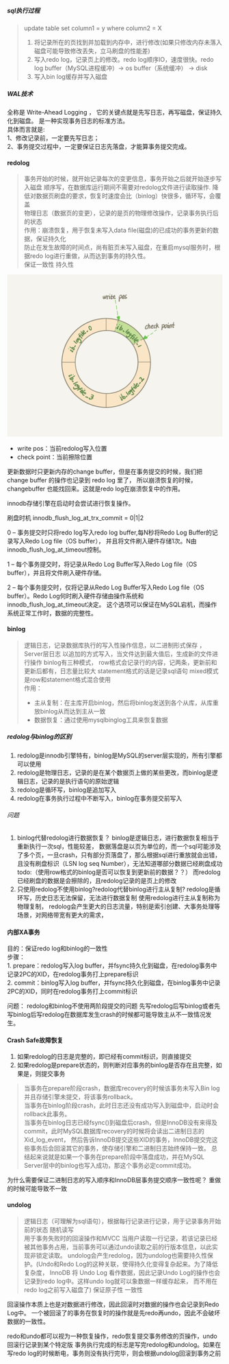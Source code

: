 ##### sql执行过程
>update table set column1 = y where column2 = X 
>1. 将记录所在的页找到并加载到内存中，进行修改(如果只修改内存未落入磁盘可能导致修改丢失，立马刷盘的性能差)
>2. 写入redo log，记录页上的修改。redo log顺序IO，速度很快。redo log buffer（MySQL进程缓冲）-> os buffer（系统缓冲） -> disk
>3. 写入bin log缓存并写入磁盘

##### WAL技术
全称是 Write-Ahead Logging ，
它的关键点就是先写日志，再写磁盘，保证持久化到磁盘。
是一种实现事务日志的标准方法。  
具体而言就是:  
1、修改记录前，一定要先写日志；  
2、事务提交过程中，一定要保证日志先落盘，才能算事务提交完成。
 
#### redolog
> 事务开始的时候，就开始记录每次的变更信息，事务开始之后就开始逐步写入磁盘
> 顺序写，在数据库运行期间不需要对redolog文件进行读取操作.
> 降低对数据页刷盘的要求，恢复时速度会比（binlog）快很多，循环写，会覆盖  
> 物理日志（数据页的变更），记录的是页的物理修改操作，记录事务执行后的状态    
> 作用：崩溃恢复，用于恢复未写入data file(磁盘)的已成功的事务更新的数据，保证持久化  
> 防止在发生故障的时间点，尚有脏页未写入磁盘，在重启mysql服务时，根据redo log进行重做，从而达到事务的持久性。  
> 保证一致性 持久性

![image](../pic/redolog_write.png)
- write pos：当前redolog写入位置
- check point：当前擦除位置

更新数据时只更新内存的change buffer，但是在事务提交的时候，我们把 change buffer 的操作也记录到 redo log 里了，
所以崩溃恢复的时候， changebuffer 也能找回来。这就是redo log在崩溃恢复中的作用。



innodb存储引擎在启动时会尝试进行恢复操作。

刷盘时机
innodb_flush_log_at_trx_commit = 0|1|2

0 – 事务提交时只将redo log写入redo log buffer,每N秒将Redo Log Buffer的记录写入Redo Log file（OS buffer），
并且将文件刷入硬件存储1次。N由innodb_flush_log_at_timeout控制。

1 – 每个事务提交时，将记录从Redo Log Buffer写入Redo Log file（OS buffer），并且将文件刷入硬件存储。

2 – 每个事务提交时，仅将记录从Redo Log Buffer写入Redo Log file（OS buffer）。Redo Log何时刷入硬件存储由操作系统和innodb_flush_log_at_timeout决定。
这个选项可以保证在MySQL宕机，而操作系统正常工作时，数据的完整性。

#### binlog
> 逻辑日志，记录数据库执行的写入性操作信息，以二进制形式保存  ，Server层日志 
> 以追加的方式写入，当文件达到最大值后，生成新的文件进行操作
> binlog有三种模式，
> row格式会记录行的内容，记两条，更新前和更新后都有，日志量比较大
> statement格式的话是记录sql语句
> mixed模式是row和statement格式混合使用  
> 作用：
> - 主从复制：在主库开启binlog，然后将binlog发送到各个从库，从库重放binlog从而达到主从一致
> - 数据恢复：通过使用mysqlbinglog工具来恢复数据

##### redolog与binlog的区别
1. redolog是innodb引擎特有，binlog是MySQL的server层实现的，所有引擎都可以使用
2. redolog是物理日志，记录的是在某个数据页上做的某些更改，而binlog是逻辑日志，记录的是执行语句的原始逻辑
3. redolog是循环写，binlog是追加写入
4. redolog在事务执行过程中不断写入，binlog在事务提交前写入

###### 问题
1. binlog代替redolog进行数据恢复？
    binlog是逻辑日志，进行数据恢复相当于重新执行一次sql，性能较差，
    数据落盘是以页为单位的，而一个sql可能涉及了多个页，一旦crash，只有部分页落盘了，那么根据sql进行重放就会出错，
    且没有刷盘标识（LSN log seq Number），无法知道哪部分数据已经刷盘成功
    todo:（使用row格式的binlog是否可以恢复到更新前的数据？？）
    而redolog 已经刷盘的数据是会擦除的，且redolog记录的是页上的修改
2. 只使用redolog不使用binlog?redolog代替binlog进行主从复制?
    redolog是循环写，历史日志无法保留，无法进行数据复制
    使用redolog进行主从复制称为物理复制，
    redolog会产生更大的日志流量，特别是索引创建、大事务处理等场景，对网络带宽有更大的需求，


#### 内部XA事务
目的：保证redo log和binlog的一致性  
步骤：  
    1. prepare：redolog写入log buffer，并fsync持久化到磁盘，在redolog事务中记录2PC的XID，在redolog事务打上prepare标识  
    2. commit：binlog写入log buffer，并fsync持久化到磁盘，在binlog事务中记录2PC的XID，同时在redolog事务打上commit标识
    
问题：
    redolog和binlog不使用两阶段提交的问题
    先写redolog后写binlog或者先写binlog后写redolog在数据库发生crash的时候都可能导致主从不一致情况发生。
          

#### Crash Safe故障恢复
1. 如果redolog的日志是完整的，即已经有commit标识，则直接提交
2. 如果redolog是prepare状态的，则判断对应事务的binlog是否存在且完整，如果是，则提交事务

> 当事务在prepare阶段crash，数据库recovery的时候该事务未写入Bin log并且存储引擎未提交，将该事务rollback。  
当事务在binlog阶段crash，此时日志还没有成功写入到磁盘中，启动时会rollback此事务。  
当事务在binlog日志已经fsync()到磁盘后crash，但是InnoDB没有来得及commit，此时MySQL数据库recovery的时候将会读出二进制日志的Xid_log_event，
然后告诉InnoDB提交这些XID的事务，InnoDB提交完这些事务后会回滚其它的事务，使存储引擎和二进制日志始终保持一致。
总结起来说就是如果一个事务在prepare阶段中落盘成功，并在MySQL Server层中的binlog也写入成功，那这个事务必定commit成功。

为什么需要保证二进制日志的写入顺序和InnoDB层事务提交顺序一致性呢？
重做的时候可能导致不一致

#### undolog
> 逻辑日志（可理解为sql语句），根据每行记录进行记录，用于记录事务开始前的状态 
> 随机读写    
> 用于事务失败时的回滚操作和MVCC
> 当用户读取一行记录，若该记录已经被其他事务占用，当前事务可以通过undo读取之前的行版本信息，以此实现非锁定读取。
> undolog会产生redolog，因为undolog也需要持久性保护。(Undo和Redo Log的这种关联，使得持久化变得复杂起来。为了降低复杂度，
>InnoDB 将 Undo Log 看作数据，因此记录Undo Log的操作也会记录到redo log中。这样undo log就可以象数据一样缓存起来， 而不用在redo log之前写入磁盘了)
> 保证原子性 一致性

回滚操作本质上也是对数据进行修改，因此回滚时对数据的操作也会记录到Redo Log中。
一个被回滚了的事务在恢复时的操作就是先redo再undo，因此不会破坏数据的一致性。

redo和undo都可以视为一种恢复操作，redo恢复提交事务修改的页操作，undo回滚行记录到某个特定版
事务执行完成的标志是写完redolog和undolog。如果在写redo log的时候断电，事务则没有执行完毕，则会根据undolog回滚到事务之前



